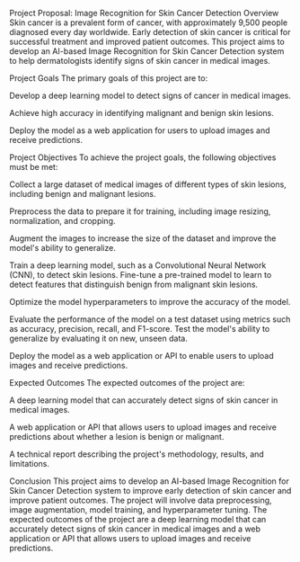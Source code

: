 Project Proposal: Image Recognition for Skin Cancer Detection
Overview
Skin cancer is a prevalent form of cancer, with approximately 9,500 people diagnosed every day worldwide. Early detection of skin cancer is critical for successful treatment and improved patient outcomes. This project aims to develop an AI-based Image Recognition for Skin Cancer Detection system to help dermatologists identify signs of skin cancer in medical images.

Project Goals
The primary goals of this project are to:

Develop a deep learning model to detect signs of cancer in medical images.

Achieve high accuracy in identifying malignant and benign skin lesions.

Deploy the model as a web application for users to upload images and receive predictions.

Project Objectives
To achieve the project goals, the following objectives must be met:

Collect a large dataset of medical images of different types of skin lesions, including benign and malignant lesions.

Preprocess the data to prepare it for training, including image resizing, normalization, and cropping.

Augment the images to increase the size of the dataset and improve the model's ability to generalize.

Train a deep learning model, such as a Convolutional Neural Network (CNN), to detect skin lesions. Fine-tune a pre-trained model to learn to detect features that distinguish benign from malignant skin lesions.

Optimize the model hyperparameters to improve the accuracy of the model.

Evaluate the performance of the model on a test dataset using metrics such as accuracy, precision, recall, and F1-score. Test the model's ability to generalize by evaluating it on new, unseen data.

Deploy the model as a web application or API to enable users to upload images and receive predictions.

Expected Outcomes
The expected outcomes of the project are:

A deep learning model that can accurately detect signs of skin cancer in medical images.

A web application or API that allows users to upload images and receive predictions about whether a lesion is benign or malignant.

A technical report describing the project's methodology, results, and limitations.

Conclusion
This project aims to develop an AI-based Image Recognition for Skin Cancer Detection system to improve early detection of skin cancer and improve patient outcomes. The project will involve data preprocessing, image augmentation, model training, and hyperparameter tuning. The expected outcomes of the project are a deep learning model that can accurately detect signs of skin cancer in medical images and a web application or API that allows users to upload images and receive predictions.
